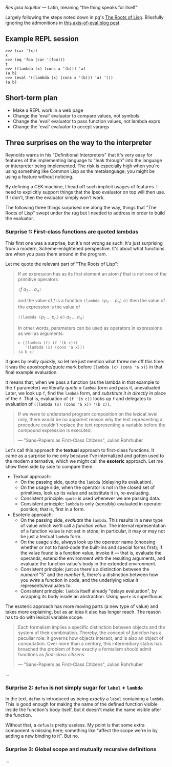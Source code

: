 _Res ipsa loquitur_ &mdash; Latin, meaning "the thing speaks for itself"

Largely following the steps noted down in pg's
[The Roots of Lisp](http://lib.store.yahoo.net/lib/paulgraham/jmc.ps).
Blissfully ignoring the admonitions in
[this axis-of-eval blog post](http://axisofeval.blogspot.com/2010/08/no-more-minimal-early-lisps-pulleezz.html).

## Example REPL session

    >>> (car '(x))
    x
    >>> (eq 'foo (car '(foo)))
    t
    >>> ((lambda (x) (cons x '(b))) 'a)
    (a b)
    >>> (eval '((lambda (x) (cons x '(b))) 'a) '())
    (a b)

## Short-term plan

* Make a REPL work in a web page
* Change the 'eval' evaluator to compare values, not symbols
* Change the 'eval' evaluator to pass function values, not lambda exprs
* Change the 'eval' evaluator to accept varargs

## Three surprises on the way to the interpreter

Reynolds warns in his "Definitional Interpreters" that it's very easy for
features of the implementing language to "leak through" into the language
or interpreter being implemented. The risk is especially high when you're
using something like Common Lisp as the metalanguage; you might be using
a feature without noticing.

By defining a CEK machine, I head off such implicit usages of features.
I need to explicitly support things that the Ipso evaluator on top will
then use. If I don't, then the evaluator simply won't work.

The following three things surprised me along the way, things that "The
Roots of Lisp" swept under the rug but I needed to address in order to
build the evaluator.

### Surprise 1: First-class functions are quoted lambdas

This first one was a surprise, but it's not wrong as such. It's just
surprising from a modern, Scheme-enlightened perspective. It's about what
functions _are_ when you pass them around in the program.

Let me quote the relevant part of "The Roots of Lisp":

> If an expression has as its first element an atom _f_ that is not one of
> the primitive operators
>
> `(`_f_ _a<sub>1</sub>_ ... _a<sub>n</sub>_`)`
>
> and the value of _f_ is a function `(lambda (`_p<sub>1</sub>_ ...
> _p<sub>n</sub>_`)` _e_`)` then the value of the expression is the value of
>
> `((lambda (`_p<sub>1<sub>_ ... _p<sub>n</sub>_`)` _e_`)` _a<sub>1</sub>_
> ... _a<sub>n</sub>_`)`
>
> In other words, parameters can be used as operators in expressions as well
> as arguments:
>
> ```
> > ((lambda (f) (f '(b c)))
>    '(lambda (x) (cons 'a x)))
> (a b c)
> ```

It goes by really quickly, so let me just mention what threw me off this
time: it was the apostrophe/quote mark before `(lambda (x) (cons 'a x))`
in that final example evaluation.

It means that, when we pass a function (as the lambda in that example to
the `f` parameter) we literally _quote a `lambda` form_ and pass it,
unevaluated. Later, we look up `f`, find the `lambda` form, and
_substitute it in directly_ in place of the `f`. That is, evaluation
of `(f '(b c))` looks up `f` and delegates to evaluation of
`((lambda (x) (cons 'a x)) '(b c))`.

> If we were to understand program composition on the lexical level only,
> there would be no apparent reason why the text representing a procedure
> couldn't replace the text representing a variable before the compound
> expression is executed.
>
> &mdash; "Sans-Papiers as First-Class Citizens", Julian Rohrhuber

Let's call this approach the **textual** approach to first-class functions.
It came as a surprise to me only because I've internalized and gotten
used to the modern alternative, which we might call the **esoteric**
approach. Let me show them side by side to compare them:

* Textual approach:
    - On the passing side, quote the `lambda` (delaying its evaluation).
    - On the usage side, when the operator is not in the closed set of
      primitives, look up its value and substitute it in, re-evaluating.
    - Consistent principle: `quote` is used whenever we are passing data.
    - Consistent principle: `lambda` is only (sensibly) evaluated in
      operator position; that is, first in a form.
* Esoteric approach:
    - On the passing side, _evaluate_ the `lambda`. This results in a
      new type of value which we'll call a _function value_.
      The internal representation of a function value is not set in stone;
      in particular, it may or may not be just a textual `lambda` form.
    - On the usage side, always look up the operator name (choosing whether
      or not to hard-code the built-ins and special forms first); if the
      value found is a function value, invoke it &mdash; that is, evaluate
      the operands, extend the environment with the resulting arguments,
      and evaluate the function value's body in the extended environment.
    - Consistent principle: just as there's a distinction between the
      _numeral_ "5" and the _number_ 5, there's a distinction between how
      you _write_ a function in code, and the underlying _value_ it
      represents/evaluates to.
    - Consistent principle: `lambda` itself already "delays evaluation",
      by wrapping its body inside an abstraction. Using `quote` is
      superfluous.

The esoteric approach has more moving parts (a new type of value) and takes
more explaining, but as an idea it also has longer reach. The reason has to
do with lexical variable scope.

> Each formalism implies a specific distinction between objects and the
> system of their combination. Thereby, the concept of _function_ has a
> peculiar role: it governs how objects interact, and is also an object of
> computation. Over more than a century, this intermediary status has
> broached the problem of how exactly a formalism should admit functions as
> _first-class citizens_.
>
> &mdash; "Sans-Papiers as First-Class Citizens", Julian Rohrhuber

...

### Surprise 2: `defun` is not simply sugar for `label` + `lambda`

In the text, `defun` is introduced as being _exactly_ a `label` containing a
`lambda`. This is good enough for making the name of the defined function
visible inside the function's body itself, but it doesn't make the name
visible after the function.

Without that, a `defun` is pretty useless. My point is that some extra
component is missing here; something like "affect the scope we're in by adding
a new binding to it". But no.

### Surprise 3: Global scope and mutually recursive definitions

...

